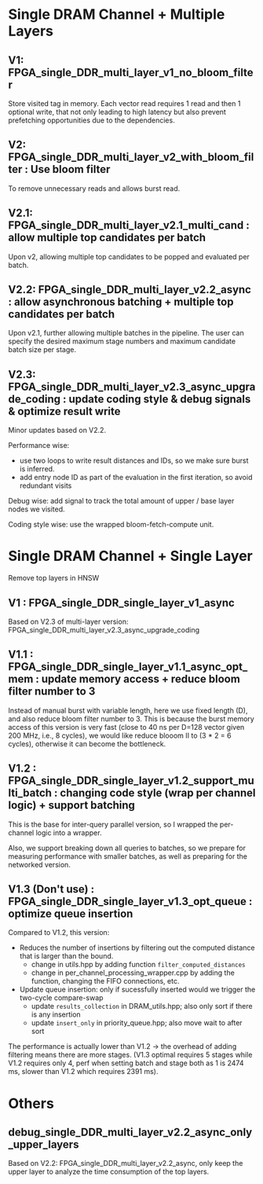# Single DRAM Channel + Multiple Layers

## V1: FPGA_single_DDR_multi_layer_v1_no_bloom_filter

Store visited tag in memory. Each vector read requires 1 read and then 1 optional write, that not only leading to high latency but also prevent prefetching opportunities due to the dependencies. 

## V2: FPGA_single_DDR_multi_layer_v2_with_bloom_filter : Use bloom filter 

To remove unnecessary reads and allows burst read.

## V2.1: FPGA_single_DDR_multi_layer_v2.1_multi_cand : allow multiple top candidates per batch

Upon v2, allowing multiple top candidates to be popped and evaluated per batch.

## V2.2: FPGA_single_DDR_multi_layer_v2.2_async : allow asynchronous batching + multiple top candidates per batch

Upon v2.1, further allowing multiple batches in the pipeline. The user can specify the desired maximum stage numbers and maximum candidate batch size per stage.

## V2.3: FPGA_single_DDR_multi_layer_v2.3_async_upgrade_coding : update coding style & debug signals & optimize result write

Minor updates based on V2.2.

Performance wise: 
* use two loops to write result distances and IDs, so we make sure burst is inferred.
* add entry node ID as part of the evaluation in the first iteration, so avoid redundant visits

Debug wise: add signal to track the total amount of upper / base layer nodes we visited. 

Coding style wise: use the wrapped bloom-fetch-compute unit.

# Single DRAM Channel + Single Layer

Remove top layers in HNSW

## V1 : FPGA_single_DDR_single_layer_v1_async

Based on V2.3 of multi-layer version: FPGA_single_DDR_multi_layer_v2.3_async_upgrade_coding

## V1.1 : FPGA_single_DDR_single_layer_v1.1_async_opt_mem : update memory access + reduce bloom filter number to 3

Instead of manual burst with variable length, here we use fixed length (D), and also reduce bloom filter number to 3. This is because the burst memory access of this version is very fast (close to 40 ns per D=128 vector given 200 MHz, i.e., 8 cycles), we would like reduce blooom II to (3 * 2 = 6 cycles), otherwise it can become the bottleneck.

## V1.2 : FPGA_single_DDR_single_layer_v1.2_support_multi_batch : changing code style (wrap per channel logic) + support batching

This is the base for inter-query parallel version, so I wrapped the per-channel logic into a wrapper.

Also, we support breaking down all queries to batches, so we prepare for measuring performance with smaller batches, as well as preparing for the networked version.

## V1.3 (Don't use) : FPGA_single_DDR_single_layer_v1.3_opt_queue : optimize queue insertion

Compared to V1.2, this version: 
* Reduces the number of insertions by filtering out the computed distance that is larger than the bound.
  * change in utils.hpp by adding function `filter_computed_distances`
  * change in per_channel_processing_wrapper.cpp by adding the function, changing the FIFO connections, etc.
* Update queue insertion: only if sucessfully inserted would we trigger the two-cycle compare-swap
  * update `results_collection` in DRAM_utils.hpp; also only sort if there is any insertion
  * update `insert_only` in priority_queue.hpp; also move wait to after sort

The performance is actually lower than V1.2 -> the overhead of adding filtering means there are more stages. (V1.3 optimal requires 5 stages while V1.2 requires only 4, perf when setting batch and stage both as 1 is 2474 ms, slower than V1.2 which requires 2391 ms).

# Others

## debug_single_DDR_multi_layer_v2.2_async_only_upper_layers

Based on V2.2: FPGA_single_DDR_multi_layer_v2.2_async, only keep the upper layer to analyze the time consumption of the top layers. 